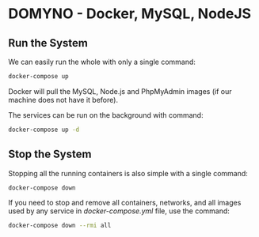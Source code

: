 # DOMYNO - Docker, MySQL, NodeJS

## Run the System
We can easily run the whole with only a single command:
```bash
docker-compose up
```

Docker will pull the MySQL, Node.js and PhpMyAdmin images (if our machine does not have it before).

The services can be run on the background with command:
```bash
docker-compose up -d
```

## Stop the System
Stopping all the running containers is also simple with a single command:
```bash
docker-compose down
```

If you need to stop and remove all containers, networks, and all images used by any service in <em>docker-compose.yml</em> file, use the command:
```bash
docker-compose down --rmi all
```
